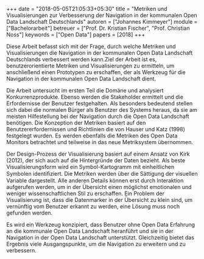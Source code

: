 +++
date = "2018-05-05T21:05:33+05:30"
title = "Metriken und Visualisierungen zur Verbesserung der Navigation in der kommunalen Open Data Landschaft Deutschlands"
autoren = ["Johannes Kimmeyer"]
module = ["Bachelorarbeit"]
betreuer = ["Prof. Dr. Kristian Fischer", "Prof. Christian Noss"]
keywords = ["Open Data"]
papers = [2018]
+++

Diese Arbeit befasst sich mit der Frage, durch welche Metriken und Visualisierungen die Navigation in der kommunalen Open Data Landschaft Deutschlands verbessert werden kann.Ziel der Arbeit ist es, benutzerorientierte Metriken und Visualisierungen zu ermitteln, um anschließend einen Prototypen zu erschaffen, der als Werkzeug für die Navigation in der kommunalen Open Data Landschaft dient.

Die Arbeit untersucht im ersten Teil die Domäne und analysiert Konkurrenzprodukte. Ebenso werden die Stakeholder ermittelt und die Erfordernisse der Benutzer festgehalten. Als besonders bedeutend stellen sich dabei die normalen Bürger als Benutzer des Systems heraus, da sie am meisten Hilfestellung bei der Navigation durch die Open Data Landschaft benötigen. Die Konzeption der Metriken basiert auf den Benutzererfordernissen und Richtlinien die von Hauser und Katz (1998) festgelegt wurden. Es werden ebenfalls die Metriken des Open Data Monitors betrachtet und teilweise in das neue Metriksystem übernommen.

Der Design-Prozess der Visualisierung basiert auf einem Ansatz von Kirk (2012), der sich auch auf die Hintergründe der Daten bezieht. Als beste Visualisierungsform wird ein Symbol-Kartogramm mit einheitlichen Symbolen identiﬁziert. Die Metriken werden über die Sättigung der visuellen Variable dargestellt. Alle anderen Details können erst durch Interaktion aufgerufen werden, um in der Übersicht einen möglichst emotionalen und weniger wissenschaftlichen Stil zu erschaffen. Ein Problem der Visualisierung ist, dass die Datenmarker in der Übersicht zu klein sind, um vernünftig vom Benutzer erkannt zu werden, eine Lösung muss noch gefunden werden.

Es wird ein Werkzeug konzipiert, dass Benutzer ohne Open Data Erfahrung an die kommunale Open Data Landschaft heranführt und sie in der Navigation in der Open Data Landschaft unterstützt. Gleichzeitig bietet das Ergebnis viele Ausgangspunkte, um die Navigation zu erweitern und zu verbessern.

